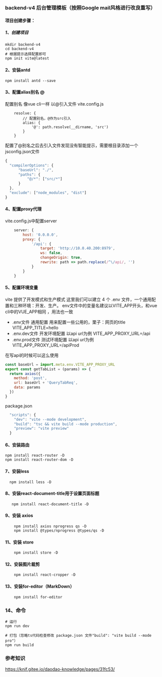 ### backend-v4 后台管理模板（按照Google mail风格进行改良重写）

#### 项目创建步骤：

##### 1、创建项目

```shell
mkdir backend-v4
cd backend-v4
# 根据提示选择配置即可 
npm init vite@latest
```

#### 2、安装antd
```shell
npm install antd --save
```

#### 3、配置alias别名 @
配置别名 像vue cli一样 以@引入文件
vite.config.js
```shell
    resolve: {
        // 配置别名，@作为src引入
        alias: {
            '@': path.resolve(__dirname, 'src')
        }
    }
```
配置了@别名之后去引入文件发现没有智能提示，需要根目录添加一个jsconfig.json文件
```js
{
  "compilerOptions": {
      "baseUrl": "./",
      "paths": {
          "@/*": ["src/*"]
      }
  },
  "exclude": ["node_modules", "dist"]
}
```

#### 4、配置proxy代理
vite.config.js中配置server
```js
    server: {
        host: '0.0.0.0',
        proxy: {
            '/api': {
                target: 'http://10.0.40.200:8979',
                ws: false,
                changeOrigin: true,
                rewrite: path => path.replace(/^\/api/, '')
            }
        }
    }
```

#### 5、配置环境变量
vite 提供了开发模式和生产模式
这里我们可以建立 4 个 .env 文件，一个通用配置和三种环境：开发、生产。 env文件中的变量名建议以VITE_APP开头，和vue cli中的VUE_APP相同 ，用法也一致
- .env文件 通用配置 用来配置一些公用的，栗子：网页的title VITE_APP_TITLE=hello
- .env.dev文件 开发环境配置 以api url为例 VITE_APP_PROXY_URL=/api
- .env.prod文件 测试环境配置 以api url为例 VITE_APP_PROXY_URL=/apiProd

在写api的时候可以这么使用
```js
const baseUrl = import.meta.env.VITE_APP_PROXY_URL
export const getTabList = (params) => {
  return axios({
    method: 'post',
    url: baseUrl + 'QueryTabReq',
    data: params
  })
}
```
package.json
```js
  "scripts": {
    "dev": "vite --mode development", 
    "build": "tsc && vite build --mode production",
    "preview": "vite preview"
  }
```

#### 6、安装路由
```shell
npm install react-router -D
npm install react-router-dom -D
```

#### 7、安装less
```shell script
  npm install less -D
```

#### 8、安装react-document-title用于设置页面标题
```shell script
   npm install react-document-title -D
```

#### 9、安装 axios
```shell script
    npm install axios nprogress qs -D
    npm install @types/nprogress @types/qs -D
```


#### 11、安装 store
```shell
    npm install store -D
```

#### 12、安装图片裁剪
```shell
    npm install react-cropper -D
```

#### 13、安装for-editor（MarkDown）
```shell
    npm install for-editor
```

### 14、命令
```shell
# 运行
npm run dev

# 打包（忽略ts代码检查修改 package.json 文件"build": "vite build --mode pro"）
npm run build

```

### 参考知识
https://knif.gitee.io/daodao-knowledge/pages/31fc53/
